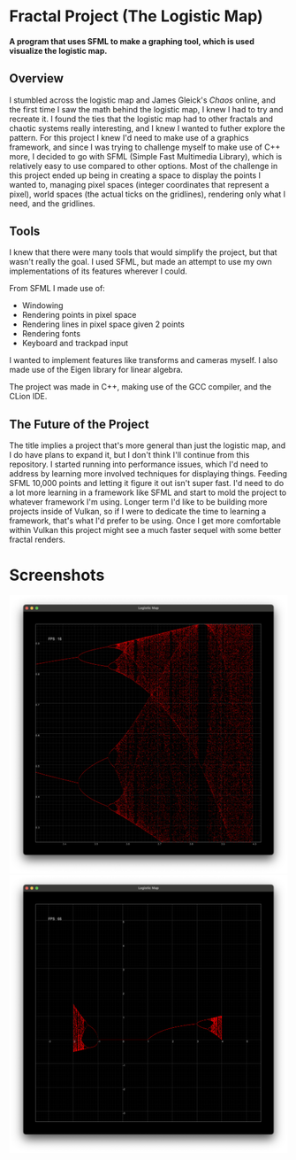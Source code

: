 # Fractal Project (The Logistic Map)

#### A program that uses SFML to make a graphing tool, which is used visualize the logistic map.

## Overview

I stumbled across the logistic map and James Gleick's _Chaos_ online, and the first time I saw the math behind the logistic map, I knew I had to try and recreate it. I found the ties that the logistic map had to other fractals and chaotic systems really interesting, and I knew I wanted to futher explore the pattern. For this project I knew I'd need to make use of a graphics framework, and since I was trying to challenge myself to make use of C++ more, I decided to go with SFML (Simple Fast Multimedia Library), which is relatively easy to use compared to other options. Most of the challenge in this project ended up being in creating a space to display the points I wanted to, managing pixel spaces (integer coordinates that represent a pixel), world spaces (the actual ticks on the gridlines), rendering only what I need, and the gridlines.

## Tools

I knew that there were many tools that would simplify the project, but that wasn't really the goal. I used SFML, but made an attempt to use my own implementations of its features wherever I could.

From SFML I made use of:
- Windowing
- Rendering points in pixel space
- Rendering lines in pixel space given 2 points
- Rendering fonts
- Keyboard and trackpad input

I wanted to implement features like transforms and cameras myself.
I also made use of the Eigen library for linear algebra.

The project was made in C++, making use of the GCC compiler, and the CLion IDE.

## The Future of the Project

The title implies a project that's more general than just the logistic map, and I do have plans to expand it, but I don't think I'll continue from this repository. I started running into performance issues, which I'd need to address by learning more involved techniques for displaying things. Feeding SFML 10,000 points and letting it figure it out isn't super fast. I'd need to do a lot more learning in a framework like SFML and start to mold the project to whatever framework I'm using. Longer term I'd like to be building more projects inside of Vulkan, so if I were to dedicate the time to learning a framework, that's what I'd prefer to be using. Once I get more comfortable within Vulkan this project might see a much faster sequel with some better fractal renders.

# Screenshots

![](screenshots/1.5.png)
![](screenshots/10.png)

